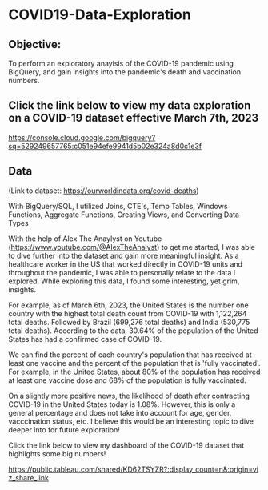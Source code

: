# COVID19-Data-Exploration

## Objective: 
To perform an exploratory anaylsis of the COVID-19 pandemic using BigQuery, and gain insights into the pandemic's death and vaccination numbers.

## Click the link below to view my data exploration on a COVID-19 dataset effective March 7th, 2023 


https://console.cloud.google.com/bigquery?sq=529249657765:c051e94efe9941d5b02e324a8d0c1e3f

## Data
(Link to dataset: https://ourworldindata.org/covid-deaths) 


With BigQuery/SQL, I utilized Joins, CTE's, Temp Tables, Windows Functions, Aggregate Functions, Creating Views, and Converting Data Types 


With the help of Alex The Anaylyst on Youtube (https://www.youtube.com/@AlexTheAnalyst) to get me started, I was able to dive further into the dataset and gain more meaningful insight. As a healthcare worker in the US that worked directly in COVID-19 units and throughout the pandemic, I was able to personally relate to the data I explored. While exploring this data, I found some interesting, yet grim, insights. 

For example, as of March 6th, 2023, the United States is the number one country with the highest total death count from COVID-19 with 1,122,264 total deaths. Followed by Brazil (699,276 total deaths) and India (530,775 total deaths). According to the data, 30.64% of the population of the United States has had a confirmed case of COVID-19. 

We can find the percent of each country's population that has received at least one vaccine and the percent of the population that is 'fully vaccinated'. For example, in the United States, about 80% of the population has received at least one vaccine dose and 68% of the population is fully vaccinated.

On a slightly more positive news, the likelihood of death after contracting COVID-19 in the United States today is 1.08%. However, this is only a general percentage and does not take into account for age, gender, vacccination status, etc. I believe this would be an interesting topic to dive deeper into for future exploration!

Click the link below to view my dashboard of the COVID-19 dataset that highlights some big numbers!

https://public.tableau.com/shared/KD62TSYZR?:display_count=n&:origin=viz_share_link
